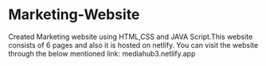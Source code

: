 # Marketing-Website
Created Marketing website using HTML,CSS and JAVA Script.This website consists of 6 pages and also it is hosted on netlify.
You can visit the website through the below mentioned link:
    mediahub3.netlify.app

